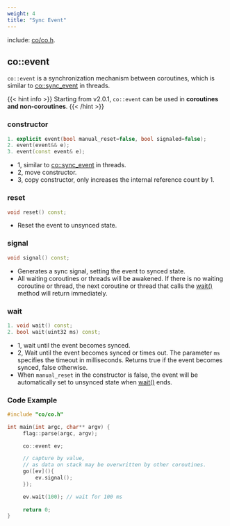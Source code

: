 ```yaml
---
weight: 4
title: "Sync Event"
---
```


include: [co/co.h](https://github.com/idealvin/coost/blob/master/include/co/co.h).


## co::event

`co::event` is a synchronization mechanism between coroutines, which is similar to [co::sync_event](../thread/#cosync_event) in threads.

{{< hint info >}}
Starting from v2.0.1, `co::event` can be used in **coroutines and non-coroutines**.
{{< /hint >}}



### constructor

```cpp
1. explicit event(bool manual_reset=false, bool signaled=false);
2. event(event&& e);
3. event(const event& e);
```

- 1, similar to [co::sync_event](../thread/#cosync_event) in threads.
- 2, move constructor.
- 3, copy constructor, only increases the internal reference count by 1.



### reset

```cpp
void reset() const;
```

- Reset the event to unsynced state.



### signal

```cpp
void signal() const;
```

- Generates a sync signal, setting the event to synced state.
- All waiting coroutines or threads will be awakened. If there is no waiting coroutine or thread, the next coroutine or thread that calls the [wait()](#wait) method will return immediately.



### wait

```cpp
1. void wait() const;
2. bool wait(uint32 ms) const;
```

- 1, wait until the event becomes synced.
- 2, Wait until the event becomes synced or times out. The parameter `ms` specifies the timeout in milliseconds. Returns true if the event becomes synced, false otherwise.
- When `manual_reset` in the constructor is false, the event will be automatically set to unsynced state when [wait()](#wait) ends.



### Code Example

```cpp
#include "co/co.h"

int main(int argc, char** argv) {
     flag::parse(argc, argv);

     co::event ev;

     // capture by value,
     // as data on stack may be overwritten by other coroutines.
     go([ev](){
         ev.signal();
     });

     ev.wait(100); // wait for 100 ms
   
     return 0;
}
```
